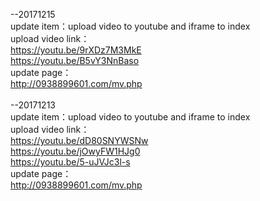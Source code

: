--20171215<br>
update item：upload video to youtube and iframe to index<br>
upload video link：<br>
https://youtu.be/9rXDz7M3MkE<br>
https://youtu.be/B5vY3NnBaso<br>
update page：<br>
http://0938899601.com/mv.php<br>
<br>
--20171213<br>
update item：upload video to youtube and iframe to index<br>
upload video link：<br>
https://youtu.be/dD80SNYWSNw<br>
https://youtu.be/jOwyFW1HJg0<br>
https://youtu.be/5-uJVJc3l-s<br>
update page：<br>
http://0938899601.com/mv.php<br>
